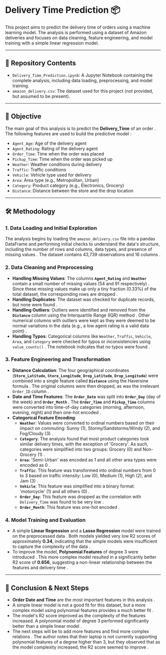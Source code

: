 <!DOCTYPE html>
<html lang="en">
<head>
  <meta charset="UTF-8">
  <meta name="viewport" content="width=device-width, initial-scale=1.0">
  <title>Delivery Time Prediction</title>
</head>
<body>

  <h1>Delivery Time Prediction 📦</h1>
  <p>This project aims to predict the delivery time of orders using a machine learning model. The analysis is performed using a dataset of Amazon deliveries and focuses on data cleaning, feature engineering, and model training with a simple linear regression model.</p>
  <hr>
  <h2>📁 Repository Contents</h2>
  <ul>
    <li><code>Delivery_Time_Prediction.ipynb</code>: A Jupyter Notebook containing the complete analysis, including data loading, preprocessing, and model training.</li>
    <li><code>amazon_delivery.csv</code>: The dataset used for this project (not provided, but assumed to be present).</li>
  </ul>
  <hr>
  <h2>🚀 Objective</h2>
  <p>The main goal of this analysis is to predict the <strong>Delivery_Time</strong> of an order <cite></cite>. The following features are used to build the predictive model <cite></cite>:</p>
  <ul>
    <li><code>Agent_Age</code>: Age of the delivery agent <cite></cite></li>
    <li><code>Agent_Rating</code>: Rating of the delivery agent <cite></cite></li>
    <li><code>Order_Time</code>: Time when the order was placed <cite></cite></li>
    <li><code>Pickup_Time</code>: Time when the order was picked up <cite></cite></li>
    <li><code>Weather</code>: Weather conditions during delivery <cite></cite></li>
    <li><code>Traffic</code>: Traffic conditions <cite></cite></li>
    <li><code>Vehicle</code>: Vehicle type used for delivery <cite></cite></li>
    <li><code>Area</code>: Area type (e.g., Metropolitan, Urban) <cite></cite></li>
    <li><code>Category</code>: Product category (e.g., Electronics, Grocery) <cite></cite></li>
    <li><code>Distance</code>: Distance between the store and the drop location <cite></cite></li>
  </ul>
  <hr>
  <h2>🛠️ Methodology</h2>
  <h3>1. Data Loading and Initial Exploration</h3>
  <p>The analysis begins by loading the <code>amazon_delivery.csv</code> file into a pandas DataFrame and performing initial checks to understand the data's structure, including the number of rows and columns, data types, and presence of missing values <cite></cite>. The dataset contains 43,739 observations and 16 columns <cite></cite>.</p>
  <h3>2. Data Cleaning and Preprocessing</h3>
  <ul>
    <li><strong>Handling Missing Values</strong>: The columns <strong><code>Agent_Rating</code></strong> and <strong><code>Weather</code></strong> contain a small number of missing values (54 and 91 respectively) <cite></cite>. Since these missing values make up only a tiny fraction (0.33%) of the total dataset, the corresponding rows are dropped <cite></cite>.</li>
    <li><strong>Handling Duplicates</strong>: The dataset was checked for duplicate records, but none were found <cite></cite>.</li>
    <li><strong>Handling Outliers</strong>: Outliers were identified and removed from the <strong><code>Distance</code></strong> column using the Interquartile Range (IQR) method <cite></cite>. Other numerical columns with outliers were kept as they were deemed to be normal variations in the data (e.g., a low agent rating is a valid data point) <cite></cite>.</li>
    <li><strong>Handling Typos</strong>: Categorical columns like <code>Weather</code>, <code>Traffic</code>, <code>Vehicle</code>, <code>Area</code>, and <code>Category</code> were checked for typos or inconsistencies using <code>value_counts()</code> <cite></cite>. The notebook indicates that no typos were found <cite></cite>.</li>
  </ul>
  <h3>3. Feature Engineering and Transformation</h3>
  <ul>
    <li><strong>Distance Calculation</strong>: The four geographical coordinates (<strong><code>Store_Latitude</code></strong>, <strong><code>Store_Longitude</code></strong>, <strong><code>Drop_Latitude</code></strong>, <strong><code>Drop_Longitude</code></strong>) were combined into a single feature called <strong><code>Distance</code></strong> using the Haversine formula <cite></cite>. The original columns were then dropped, as was the irrelevant <code>Order_ID</code> column <cite></cite>.</li>
    <li><strong>Date and Time Features</strong>: The <strong><code>Order_Date</code></strong> was split into <strong><code>Order_Day</code></strong> (day of the week) and <strong><code>Order_Month</code></strong> <cite></cite>. The <strong><code>Order_Time</code></strong> and <strong><code>Pickup_Time</code></strong> columns were converted into time-of-day categories (morning, afternoon, evening, night) and then one-hot encoded <cite></cite>.</li>
    <li><strong>Categorical Feature Encoding</strong>:
      <ul>
        <li><strong><code>Weather</code></strong>: Values were converted to ordinal numbers based on their impact on commuting: Sunny (1), Stormy/Sandstorms/Windy (2), and Fog/Cloudy (3) <cite></cite>.</li>
        <li><strong><code>Category</code></strong>: The analysis found that most product categories took similar delivery times, with the exception of 'Grocery'. As such, categories were simplified into two groups: Grocery (0) and Non-Grocery (1) <cite></cite>.</li>
        <li><strong><code>Area</code></strong>: 'Semi-Urban' was encoded as 1 and all other area types were encoded as 0 <cite></cite>.</li>
        <li><strong><code>Traffic</code></strong>: This feature was transformed into ordinal numbers from 0 to 3 based on traffic intensity: Low (0), Medium (1), High (2), and Jam (3) <cite></cite>.</li>
        <li><strong><code>Vehicle</code></strong>: This feature was simplified into a binary format: 'motorcycle' (1) and all others (0) <cite></cite>.</li>
        <li><strong><code>Order_Day</code></strong>: This feature was dropped as the correlation with <code>Delivery_Time</code> was found to be very low <cite></cite>.</li>
        <li><strong><code>Order_Month</code></strong>: This feature was one-hot encoded <cite></cite>.</li>
      </ul>
    </li>
  </ul>
  <h3>4. Model Training and Evaluation</h3>
  <ul>
    <li>A simple <strong>Linear Regression</strong> and a <strong>Lasso Regression</strong> model were trained on the preprocessed data <cite></cite>. Both models yielded very low R2 scores of approximately <strong>0.34</strong>, indicating that the simple models were insufficient to capture the complexity of the data <cite></cite>.</li>
    <li>To improve the model, <strong>Polynomial Features</strong> of degree 3 were introduced <cite></cite>. This more complex model resulted in a significantly better R2 score of <strong>0.656</strong>, suggesting a non-linear relationship between the features and delivery time <cite></cite>.</li>
  </ul>
  <hr>
  <h2>📝 Conclusion &amp; Next Steps</h2>
  <ul>
    <li><strong>Order Date and Time</strong> are the most important features in this analysis <cite></cite>.</li>
    <li>A simple linear model is not a good fit for this dataset, but a more complex model using polynomial features provides a much better fit <cite></cite>.</li>
    <li>The model's R2 score improved as the complexity of the features increased. A polynomial model of degree 3 performed significantly better than a simple linear model <cite></cite>.</li>
    <li>The next steps will be to add more features and find more complex relations <cite></cite>. The author notes that their laptop is not currently supporting polynomial features of a degree higher than 3, but they observed that as the model complexity increased, the R2 score seemed to improve <cite></cite>.</li>
  </ul>

</body>
</html>
